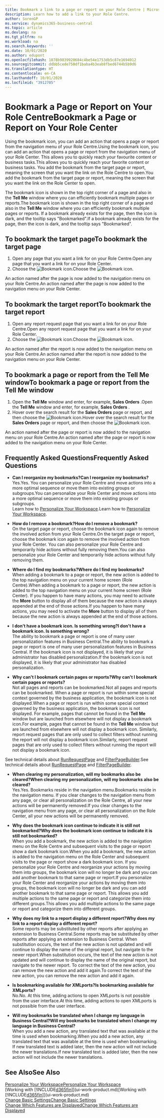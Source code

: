 ```yaml
---
title: Bookmark a link to a page or report on your Role Centre | Microsoft Docs
description: Learn how to add a link to your Role Centre.
author: SorenGP
ms.service: dynamics365-business-central
ms.topic: article
ms.devlang: na
ms.tgt_pltfrm: na
ms.workload: na
ms.search.keywords: ''
ms.date: 10/01/2020
ms.author: edupont
ms.openlocfilehash: 1078b9839920684c4be54e1753db5c87e1694912
ms.sourcegitcommit: ddbb5cede750df1baba4b3eab8fbed6744b5b9d6
ms.translationtype: HT
ms.contentlocale: en-CA
ms.lasthandoff: 10/01/2020
ms.locfileid: "3912705"
---
```

# <a name="bookmark-a-page-or-report-on-your-role-center"></a><span data-ttu-id="e1fb8-103">Bookmark a Page or Report on Your Role Centre</span><span class="sxs-lookup"><span data-stu-id="e1fb8-103">Bookmark a Page or Report on Your Role Center</span></span>
<span data-ttu-id="e1fb8-104">Using the bookmark icon, you can add an action that opens a page or report from the navigation menu of your Role Centre.</span><span class="sxs-lookup"><span data-stu-id="e1fb8-104">Using the bookmark icon, you can add an action that opens a page or report from the navigation menu of your Role Center.</span></span> <span data-ttu-id="e1fb8-105">This allows you to quickly reach your favourite content or business tasks.</span><span class="sxs-lookup"><span data-stu-id="e1fb8-105">This allows you to quickly reach your favorite content or business tasks.</span></span> <span data-ttu-id="e1fb8-106">You add the bookmark from the target page or report, meaning the screen that you want the link on the Role Centre to open.</span><span class="sxs-lookup"><span data-stu-id="e1fb8-106">You add the bookmark from the target page or report, meaning the screen that you want the link on the Role Center to open.</span></span>

<span data-ttu-id="e1fb8-107">The bookmark icon is shown in the top right corner of a page and also in the **Tell Me** window where you can efficiently bookmark multiple pages or reports.</span><span class="sxs-lookup"><span data-stu-id="e1fb8-107">The bookmark icon is shown in the top right corner of a page and also in the **Tell Me** window where you can efficiently bookmark multiple pages or reports.</span></span> <span data-ttu-id="e1fb8-108">If a bookmark already exists for the page, then the icon is dark, and the tooltip says "Bookmarked".</span><span class="sxs-lookup"><span data-stu-id="e1fb8-108">If a bookmark already exists for the page, then the icon is dark, and the tooltip says "Bookmarked".</span></span>

## <a name="to-bookmark-the-target-page"></a><span data-ttu-id="e1fb8-109">To bookmark the target page</span><span class="sxs-lookup"><span data-stu-id="e1fb8-109">To bookmark the target page</span></span>
1. <span data-ttu-id="e1fb8-110">Open any page that you want a link for on your Role Centre.</span><span class="sxs-lookup"><span data-stu-id="e1fb8-110">Open any page that you want a link for on your Role Center.</span></span>
2. <span data-ttu-id="e1fb8-111">Choose the ![Bookmark](media/ui_bookmark_icon.png "Bookmark") icon.</span><span class="sxs-lookup"><span data-stu-id="e1fb8-111">Choose the ![Bookmark](media/ui_bookmark_icon.png "Bookmark") icon.</span></span>

<span data-ttu-id="e1fb8-112">An action named after the page is now added to the navigation menu on your Role Centre.</span><span class="sxs-lookup"><span data-stu-id="e1fb8-112">An action named after the page is now added to the navigation menu on your Role Center.</span></span>

## <a name="to-bookmark-the-target-report"></a><span data-ttu-id="e1fb8-113">To bookmark the target report</span><span class="sxs-lookup"><span data-stu-id="e1fb8-113">To bookmark the target report</span></span>
1. <span data-ttu-id="e1fb8-114">Open any report request page that you want a link for on your Role Centre.</span><span class="sxs-lookup"><span data-stu-id="e1fb8-114">Open any report request page that you want a link for on your Role Center.</span></span>
2. <span data-ttu-id="e1fb8-115">Choose the ![Bookmark](media/ui_bookmark_icon.png "Bookmark") icon.</span><span class="sxs-lookup"><span data-stu-id="e1fb8-115">Choose the ![Bookmark](media/ui_bookmark_icon.png "Bookmark") icon.</span></span>

<span data-ttu-id="e1fb8-116">An action named after the report is now added to the navigation menu on your Role Centre.</span><span class="sxs-lookup"><span data-stu-id="e1fb8-116">An action named after the report is now added to the navigation menu on your Role Center.</span></span>

## <a name="to-bookmark-a-page-or-report-from-the-tell-me-window"></a><span data-ttu-id="e1fb8-117">To bookmark a page or report from the Tell Me window</span><span class="sxs-lookup"><span data-stu-id="e1fb8-117">To bookmark a page or report from the Tell Me window</span></span>
1. <span data-ttu-id="e1fb8-118">Open the **Tell Me** window and enter, for example, **Sales Orders** .</span><span class="sxs-lookup"><span data-stu-id="e1fb8-118">Open the **Tell Me** window and enter, for example, **Sales Orders** .</span></span>
2. <span data-ttu-id="e1fb8-119">Hover over the search result for the **Sales Orders** page or report, and then choose the ![Bookmark](media/ui_bookmark_icon.png "Bookmark") icon.</span><span class="sxs-lookup"><span data-stu-id="e1fb8-119">Hover over the search result for the **Sales Orders** page or report, and then choose the ![Bookmark](media/ui_bookmark_icon.png "Bookmark") icon.</span></span>

<span data-ttu-id="e1fb8-120">An action named after the page or report is now added to the navigation menu on your Role Centre.</span><span class="sxs-lookup"><span data-stu-id="e1fb8-120">An action named after the page or report is now added to the navigation menu on your Role Center.</span></span>


## <a name="frequently-asked-questions"></a><span data-ttu-id="e1fb8-121">Frequently Asked Questions</span><span class="sxs-lookup"><span data-stu-id="e1fb8-121">Frequently Asked Questions</span></span>  

- <span data-ttu-id="e1fb8-122">**Can I reorganize my bookmarks?**</span><span class="sxs-lookup"><span data-stu-id="e1fb8-122">**Can I reorganize my bookmarks?**</span></span>  
<span data-ttu-id="e1fb8-123">Yes.</span><span class="sxs-lookup"><span data-stu-id="e1fb8-123">Yes.</span></span> <span data-ttu-id="e1fb8-124">You can personalize your Role Centre and move actions into a more optimal sequence or move them into existing groups or subgroups.</span><span class="sxs-lookup"><span data-stu-id="e1fb8-124">You can personalize your Role Center and move actions into a more optimal sequence or move them into existing groups or subgroups.</span></span>  
<span data-ttu-id="e1fb8-125">Learn how to [Personalize Your Workspace](ui-personalization-user.md).</span><span class="sxs-lookup"><span data-stu-id="e1fb8-125">Learn how to [Personalize Your Workspace](ui-personalization-user.md).</span></span>

- <span data-ttu-id="e1fb8-126">**How do I remove a bookmark?**</span><span class="sxs-lookup"><span data-stu-id="e1fb8-126">**How do I remove a bookmark?**</span></span>  
<span data-ttu-id="e1fb8-127">On the target page or report, choose the bookmark icon again to remove the involved action from your Role Centre.</span><span class="sxs-lookup"><span data-stu-id="e1fb8-127">On the target page or report, choose the bookmark icon again to remove the involved action from your Role Center.</span></span> <span data-ttu-id="e1fb8-128">You can also personalize your Role Centre and temporarily hide actions without fully removing them.</span><span class="sxs-lookup"><span data-stu-id="e1fb8-128">You can also personalize your Role Center and temporarily hide actions without fully removing them.</span></span>

- <span data-ttu-id="e1fb8-129">**Where do I find my bookmarks?**</span><span class="sxs-lookup"><span data-stu-id="e1fb8-129">**Where do I find my bookmarks?**</span></span>  
<span data-ttu-id="e1fb8-130">When adding a bookmark to a page or report, the new action is added to the top navigation menu on your current home screen (Role Centre).</span><span class="sxs-lookup"><span data-stu-id="e1fb8-130">When adding a bookmark to a page or report, the new action is added to the top navigation menu on your current home screen (Role Center).</span></span> <span data-ttu-id="e1fb8-131">If you happen to have many actions, you may need to activate the **More** button to display all of them because the new action is always appended at the end of those actions.</span><span class="sxs-lookup"><span data-stu-id="e1fb8-131">If you happen to have many actions, you may need to activate the **More** button to display all of them because the new action is always appended at the end of those actions.</span></span>
<!-- Should we add a screenshot here? -->

- <span data-ttu-id="e1fb8-132">**I don't have a bookmark icon. Is something wrong?**</span><span class="sxs-lookup"><span data-stu-id="e1fb8-132">**I don't have a bookmark icon. Is something wrong?**</span></span>  
<span data-ttu-id="e1fb8-133">The ability to bookmark a page or report is one of many user personalization features in Business Central.</span><span class="sxs-lookup"><span data-stu-id="e1fb8-133">The ability to bookmark a page or report is one of many user personalization features in Business Central.</span></span> <span data-ttu-id="e1fb8-134">If the bookmark icon is not displayed, it is likely that your administrator has disabled personalization.</span><span class="sxs-lookup"><span data-stu-id="e1fb8-134">If the bookmark icon is not displayed, it is likely that your administrator has disabled personalization.</span></span>

- <span data-ttu-id="e1fb8-135">**Why can't I bookmark certain pages or reports?**</span><span class="sxs-lookup"><span data-stu-id="e1fb8-135">**Why can't I bookmark certain pages or reports?**</span></span>  
<span data-ttu-id="e1fb8-136">Not all pages and reports can be bookmarked.</span><span class="sxs-lookup"><span data-stu-id="e1fb8-136">Not all pages and reports can be bookmarked.</span></span> <span data-ttu-id="e1fb8-137">When a page or report is run within some special context governed by the business application, the bookmark icon is not displayed.</span><span class="sxs-lookup"><span data-stu-id="e1fb8-137">When a page or report is run within some special context governed by the business application, the bookmark icon is not displayed.</span></span> <span data-ttu-id="e1fb8-138">For example, pages that cannot be found in the **Tell Me** window but are launched from elsewhere will not display a bookmark icon.</span><span class="sxs-lookup"><span data-stu-id="e1fb8-138">For example, pages that cannot be found in the **Tell Me** window but are launched from elsewhere will not display a bookmark icon.</span></span> <span data-ttu-id="e1fb8-139">Similarly, report request pages that are only used to collect filters without running the report will not display a bookmark icon.</span><span class="sxs-lookup"><span data-stu-id="e1fb8-139">Similarly, report request pages that are only used to collect filters without running the report will not display a bookmark icon.</span></span>

<span data-ttu-id="e1fb8-140">See technical details about [RunRequestPage](https://docs.microsoft.com/dynamics365/business-central/dev-itpro/developer/methods-auto/report/reportinstance-runrequestpage-method) and [FilterPageBuilder](https://docs.microsoft.com/dynamics365/business-central/dev-itpro/developer/methods-auto/filterpagebuilder/filterpagebuilder-data-type).</span><span class="sxs-lookup"><span data-stu-id="e1fb8-140">See technical details about [RunRequestPage](https://docs.microsoft.com/dynamics365/business-central/dev-itpro/developer/methods-auto/report/reportinstance-runrequestpage-method) and [FilterPageBuilder](https://docs.microsoft.com/dynamics365/business-central/dev-itpro/developer/methods-auto/filterpagebuilder/filterpagebuilder-data-type).</span></span>

- <span data-ttu-id="e1fb8-141">**When clearing my personalization, will my bookmarks also be cleared?**</span><span class="sxs-lookup"><span data-stu-id="e1fb8-141">**When clearing my personalization, will my bookmarks also be cleared?**</span></span>  
<span data-ttu-id="e1fb8-142">Yes.</span><span class="sxs-lookup"><span data-stu-id="e1fb8-142">Yes.</span></span> <span data-ttu-id="e1fb8-143">Bookmarks reside in the navigation menu.</span><span class="sxs-lookup"><span data-stu-id="e1fb8-143">Bookmarks reside in the navigation menu.</span></span> <span data-ttu-id="e1fb8-144">If you clear changes to the navigation menu from any page, or clear all personalization on the Role Centre, all your new actions will be permanently removed.</span><span class="sxs-lookup"><span data-stu-id="e1fb8-144">If you clear changes to the navigation menu from any page, or clear all personalization on the Role Center, all your new actions will be permanently removed.</span></span>

- <span data-ttu-id="e1fb8-145">**Why does the bookmark icon continue to indicate it is still not bookmarked?**</span><span class="sxs-lookup"><span data-stu-id="e1fb8-145">**Why does the bookmark icon continue to indicate it is still not bookmarked?**</span></span>  
<span data-ttu-id="e1fb8-146">When you add a bookmark, the new action is added to the navigation menu on the Role Centre and subsequent visits to the page or report show a dark bookmark icon.</span><span class="sxs-lookup"><span data-stu-id="e1fb8-146">When you add a bookmark, the new action is added to the navigation menu on the Role Center and subsequent visits to the page or report show a dark bookmark icon.</span></span> <span data-ttu-id="e1fb8-147">If you personalize your Role Centre and reorganize your actions by moving them into groups, the bookmark icon will no longer be dark and you can add another bookmark to that same page or report.</span><span class="sxs-lookup"><span data-stu-id="e1fb8-147">If you personalize your Role Center and reorganize your actions by moving them into groups, the bookmark icon will no longer be dark and you can add another bookmark to that same page or report.</span></span> <span data-ttu-id="e1fb8-148">This allows you add multiple actions to the same page or report and categorize them into different groups.</span><span class="sxs-lookup"><span data-stu-id="e1fb8-148">This allows you add multiple actions to the same page or report and categorize them into different groups.</span></span>

- <span data-ttu-id="e1fb8-149">**Why does my link to a report display a different report?**</span><span class="sxs-lookup"><span data-stu-id="e1fb8-149">**Why does my link to a report display a different report?**</span></span>  
<span data-ttu-id="e1fb8-150">Some reports may be substituted by other reports after applying an extension to Business Central.</span><span class="sxs-lookup"><span data-stu-id="e1fb8-150">Some reports may be substituted by other reports after applying an extension to Business Central.</span></span> <span data-ttu-id="e1fb8-151">When substitution occurs, the text of the new action is not updated and will continue to display the name of the original report, but navigate to the newer report.</span><span class="sxs-lookup"><span data-stu-id="e1fb8-151">When substitution occurs, the text of the new action is not updated and will continue to display the name of the original report, but navigate to the newer report.</span></span> <span data-ttu-id="e1fb8-152">To correct the text of the new action, you can remove the new action and add it again.</span><span class="sxs-lookup"><span data-stu-id="e1fb8-152">To correct the text of the new action, you can remove the new action and add it again.</span></span>
<!-- For more information on report substitution, see this link UNAVAILABLE AT THIS TIME -->

- <span data-ttu-id="e1fb8-153">**Is bookmarking available for XMLports?**</span><span class="sxs-lookup"><span data-stu-id="e1fb8-153">**Is bookmarking available for XMLports?**</span></span>  
<span data-ttu-id="e1fb8-154">No.</span><span class="sxs-lookup"><span data-stu-id="e1fb8-154">No.</span></span> <span data-ttu-id="e1fb8-155">At this time, adding actions to open XMLports is not possible from the user interface.</span><span class="sxs-lookup"><span data-stu-id="e1fb8-155">At this time, adding actions to open XMLports is not possible from the user interface.</span></span>

- <span data-ttu-id="e1fb8-156">**Will my bookmarks be translated when I change my language in Business Central?**</span><span class="sxs-lookup"><span data-stu-id="e1fb8-156">**Will my bookmarks be translated when I change my language in Business Central?**</span></span>  
<span data-ttu-id="e1fb8-157">When you add a new action, any translated text that was available at the time is used when bookmarking.</span><span class="sxs-lookup"><span data-stu-id="e1fb8-157">When you add a new action, any translated text that was available at the time is used when bookmarking.</span></span> <span data-ttu-id="e1fb8-158">If new translated text is added later, then the new action will not include the newer translations.</span><span class="sxs-lookup"><span data-stu-id="e1fb8-158">If new translated text is added later, then the new action will not include the newer translations.</span></span>


## <a name="see-also"></a><span data-ttu-id="e1fb8-159">See Also</span><span class="sxs-lookup"><span data-stu-id="e1fb8-159">See Also</span></span>
[<span data-ttu-id="e1fb8-160">Personalize Your Workspace</span><span class="sxs-lookup"><span data-stu-id="e1fb8-160">Personalize Your Workspace</span></span>](ui-personalization-user.md)  
<span data-ttu-id="e1fb8-161">[Working with [!INCLUDE[d365fin](includes/d365fin_md.md)]](ui-work-product.md)</span><span class="sxs-lookup"><span data-stu-id="e1fb8-161">[Working with [!INCLUDE[d365fin](includes/d365fin_md.md)]](ui-work-product.md)</span></span>  
[<span data-ttu-id="e1fb8-162">Change Basic Settings</span><span class="sxs-lookup"><span data-stu-id="e1fb8-162">Change Basic Settings</span></span>](ui-change-basic-settings.md)  
[<span data-ttu-id="e1fb8-163">Change Which Features are Displayed</span><span class="sxs-lookup"><span data-stu-id="e1fb8-163">Change Which Features are Displayed</span></span>](ui-experiences.md)  
